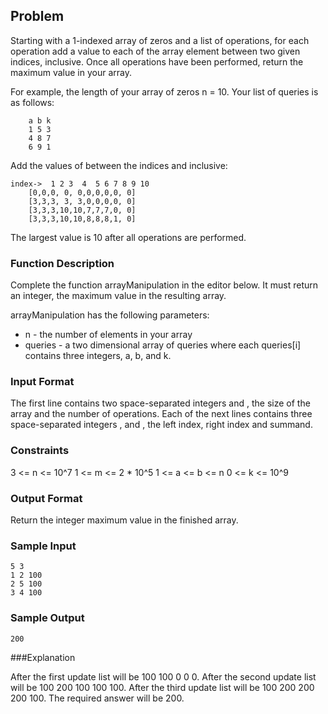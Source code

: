 ## Problem

Starting with a 1-indexed array of zeros and a list of operations,
for each operation add a value to each of the array element between two given indices, inclusive.
Once all operations have been performed, return the maximum value in your array.

For example, the length of your array of zeros n = 10. Your list of queries is as follows:

```
    a b k
    1 5 3
    4 8 7
    6 9 1
```

Add the values of  between the indices  and  inclusive:


```
index->	 1 2 3  4  5 6 7 8 9 10
	[0,0,0, 0, 0,0,0,0,0, 0]
	[3,3,3, 3, 3,0,0,0,0, 0]
	[3,3,3,10,10,7,7,7,0, 0]
	[3,3,3,10,10,8,8,8,1, 0]
```

The largest value is 10 after all operations are performed.

### Function Description

Complete the function arrayManipulation in the editor below. It must return an integer,
the maximum value in the resulting array.

arrayManipulation has the following parameters:

* n - the number of elements in your array
* queries - a two dimensional array of queries where each queries[i] contains three integers, a, b, and k.

### Input Format

The first line contains two space-separated integers  and , the size of the array and the number of operations.
Each of the next  lines contains three space-separated integers ,  and , the left index, right index and summand.

### Constraints

3 <= n <= 10^7
1 <= m <= 2 * 10^5
1 <= a <= b <= n
0 <= k <= 10^9

### Output Format

Return the integer maximum value in the finished array.

### Sample Input

```
5 3
1 2 100
2 5 100
3 4 100
```

### Sample Output

```
200
```

###Explanation

After the first update list will be 100 100 0 0 0.
After the second update list will be 100 200 100 100 100.
After the third update list will be 100 200 200 200 100.
The required answer will be 200.

